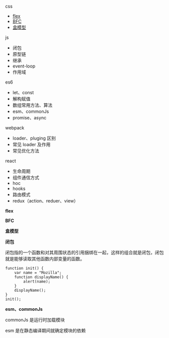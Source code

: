 css

- [flex](#flex)
- [BFC](#BFC)
- [盒模型](#hemoxing)

js

- 闭包
- 原型链
- 继承
- event-loop
- 作用域

es6

- let、const
- 解构赋值
- 数组常用方法、算法
- esm、commonJs
- promise、async

webpack

- loader、pluging 区别
- 常见 loader 及作用
- 常见优化方法

react

- 生命周期
- 组件通信方式
- hoc
- hooks
- 路由模式
- redux（action、reduer、view）

<a id="flex"></a>
**flex**

<a id="BFC"></a>
**BFC**

<a id="hemoxing"></a>
**盒模型**


**闭包**

闭包指的一个函数和对其周围状态的引用捆绑在一起，这样的组合就是闭包，闭包就是能够读取其他函数内部变量的函数。

```
function init() {
    var name = "Mozilla";
    function displayName() {
        alert(name);
    }
    displayName();
}
init();
```

**esm、commonJs**

commonJs 
是运行时加载模块

esm
是在静态编译期间就确定模块的依赖
